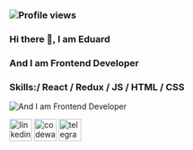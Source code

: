 ### ![Profile views](https://gpvc.arturio.dev/Eduard-Mychka)   
### Hi there 👋, I am Eduard   
### And I am Frontend Developer    
### Skills:/ **React** / Redux / JS / HTML / CSS
![And I am Frontend Developer](https://images.ctfassets.net/7thvzrs93dvf/wpImage18534/e1818a52c570b8dbed7690912a656ccd/color-computer-keyboard-tech-upsplash.png?w=900&h=225&q=90&fm=webp)

[<img src='https://cdn.jsdelivr.net/npm/simple-icons@3.0.1/icons/linkedin.svg' alt='linkedin' height='40'>](https://www.linkedin.com/in/https://www.linkedin.com/in/eduard-mychka-3055851a4//)
[<img src='https://cdn.jsdelivr.net/npm/simple-icons@3.0.1/icons/codewars.svg' alt='codewars' height='40'>](https://www.codewars.com/users/Eduard-Mychka)
[<img src='https://cdn.jsdelivr.net/npm/simple-icons@3.0.1/icons/telegram.svg' alt='telegram' height='40'>](https://t.me/edkowich)
